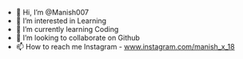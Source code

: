 - 👋 Hi, I’m @Manish007
- 👀 I’m interested in Learning
- 🌱 I’m currently learning Coding
- 💞️ I’m looking to collaborate on Github
- 📫 How to reach me Instagram - www.instagram.com/manish_x_18

<!---
Killer007-alt/Killer007-alt is a ✨ special ✨ repository because its `README.md` (this file) appears on your GitHub profile.
You can click the Preview link to take a look at your changes.
--->
